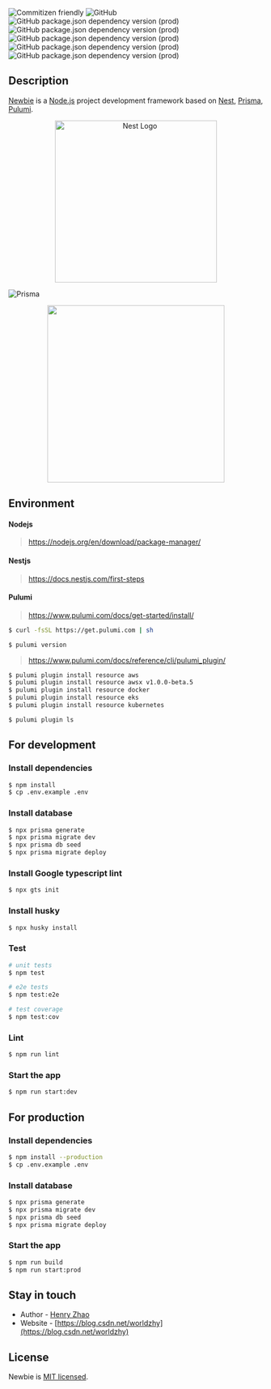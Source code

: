 <p align="left">

![Commitizen friendly](https://img.shields.io/badge/commitizen-friendly-brightgreen.svg?style=flat-square)
![GitHub](https://img.shields.io/github/license/worldzhy/newbie?style=flat-square)
![GitHub package.json dependency version (prod)](https://img.shields.io/github/package-json/dependency-version/worldzhy/newbie/@nestjs/core?style=flat-square)
![GitHub package.json dependency version (prod)](https://img.shields.io/github/package-json/dependency-version/worldzhy/newbie/@prisma/client?style=flat-square)
![GitHub package.json dependency version (prod)](https://img.shields.io/github/package-json/dependency-version/worldzhy/newbie/@pulumi/pulumi?style=flat-square)
![GitHub package.json dependency version (prod)](https://img.shields.io/github/package-json/dependency-version/worldzhy/newbie/passport?style=flat-square)
![GitHub package.json dependency version (prod)](https://img.shields.io/github/package-json/dependency-version/worldzhy/newbie/validator?style=flat-square)

</p>

## Description

[Newbie](https://github.com/worldzhy/newbie) is a [Node.js](http://nodejs.org) project development framework based on [Nest](https://github.com/nestjs/nest), [Prisma](https://github.com/prisma/prisma), [Pulumi](https://github.com/pulumi/pulumi).

<p align="center">
  <a href="http://nestjs.com/" target="blank"><img src="https://nestjs.com/img/logo_text.svg" width="320" alt="Nest Logo" /></a>
</p>
  
![Prisma](https://i.imgur.com/h6UIYTu.png)

<p align="center">
  <a href="https://www.pulumi.com?utm_campaign=pulumi-pulumi-github-repo&utm_source=github.com&utm_medium=top-logo" title="Pulumi - Modern Infrastructure as Code - AWS Azure Kubernetes Containers Serverless"><img src="https://www.pulumi.com/images/logo/logo-on-white-box.svg?" width="350"></a>
</p>

## Environment

#### Nodejs

> https://nodejs.org/en/download/package-manager/

#### Nestjs

> https://docs.nestjs.com/first-steps

#### Pulumi

> https://www.pulumi.com/docs/get-started/install/

```bash
$ curl -fsSL https://get.pulumi.com | sh
```

```bash
$ pulumi version
```

> https://www.pulumi.com/docs/reference/cli/pulumi_plugin/

```bash
$ pulumi plugin install resource aws
$ pulumi plugin install resource awsx v1.0.0-beta.5
$ pulumi plugin install resource docker
$ pulumi plugin install resource eks
$ pulumi plugin install resource kubernetes
```

```bash
$ pulumi plugin ls
```

## For development

### Install dependencies

```bash
$ npm install
$ cp .env.example .env
```

### Install database

```bash
$ npx prisma generate
$ npx prisma migrate dev
$ npx prisma db seed
$ npx prisma migrate deploy
```

### Install Google typescript lint

```bash
$ npx gts init
```

### Install husky

```bash
$ npx husky install
```

### Test

```bash
# unit tests
$ npm test

# e2e tests
$ npm test:e2e

# test coverage
$ npm test:cov
```

### Lint

```bash
$ npm run lint
```

### Start the app

```bash
$ npm run start:dev
```

## For production

### Install dependencies

```bash
$ npm install --production
$ cp .env.example .env

```

### Install database

```bash
$ npx prisma generate
$ npx prisma migrate dev
$ npx prisma db seed
$ npx prisma migrate deploy
```

### Start the app

```bash
$ npm run build
$ npm run start:prod
```

## Stay in touch

- Author - [Henry Zhao](https://blog.csdn.net/worldzhy)
- Website - [https://blog.csdn.net/worldzhy](https://blog.csdn.net/worldzhy)

## License

Newbie is [MIT licensed](LICENSE).
